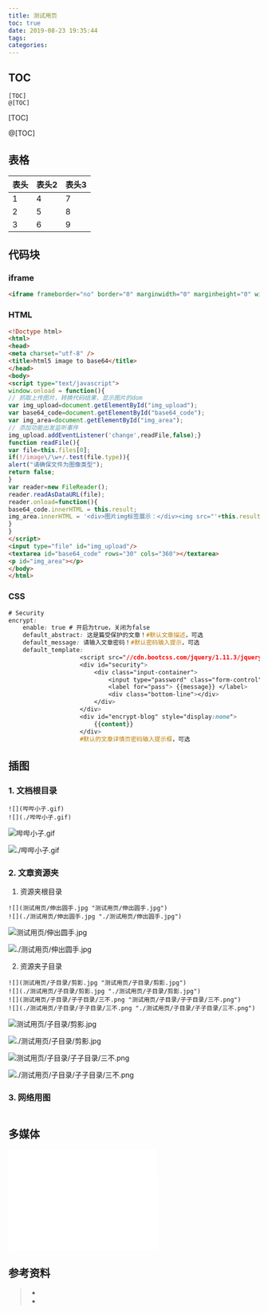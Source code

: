 ```yaml
---
title: 测试用页
toc: true
date: 2019-08-23 19:35:44
tags:
categories:
---
```




## TOC

```
[TOC]
@[TOC]
```

[TOC]

@[TOC]

## 表格

| 表头 | 表头2 | 表头3 |
| ---- | ----- | ----- |
| 1    | 4     | 7     |
| 2    | 5     | 8     |
| 3    | 6     | 9     |

## 代码块

### iframe

```html
<iframe frameborder="no" border="0" marginwidth="0" marginheight="0" width=298 height=52 src="//music.163.com/outchain/player?type=2&id=1859310&auto=0&height=32"></iframe>
```

### HTML

```html
<!Doctype html>
<html>
<head>
<meta charset="utf-8" />
<title>html5 image to base64</title>
</head>
<body>
<script type="text/javascript">
window.onload = function(){ 
// 抓取上传图片，转换代码结果，显示图片的dom
var img_upload=document.getElementById("img_upload");
var base64_code=document.getElementById("base64_code");
var img_area=document.getElementById("img_area");
// 添加功能出发监听事件
img_upload.addEventListener('change',readFile,false);}
function readFile(){
var file=this.files[0];
if(!/image\/\w+/.test(file.type)){ 
alert("请确保文件为图像类型"); 
return false; 
}
var reader=new FileReader();
reader.readAsDataURL(file);
reader.onload=function(){
base64_code.innerHTML = this.result; 
img_area.innerHTML = '<div>图片img标签展示：</div><img src="'+this.result+'" alt=""/>'; 
}
}
</script>
<input type="file" id="img_upload"/>
<textarea id="base64_code" rows="30" cols="360"></textarea>
<p id="img_area"></p>
</body>
</html>
```

### CSS

```css
# Security
encrypt:
    enable: true # 开启为true，关闭为false
    default_abstract: 这是篇受保护的文章！#默认文章描述，可选
    default_message: 请输入文章密码！#默认密码输入提示，可选
    default_template: 
                    <script src="//cdn.bootcss.com/jquery/1.11.3/jquery.min.js"></script>
                    <div id="security">
                        <div class="input-container">
                            <input type="password" class="form-control" id="pass" placeholder=" {{message}} " />
                            <label for="pass"> {{message}} </label>
                            <div class="bottom-line"></div>
                        </div>
                    </div>
                    <div id="encrypt-blog" style="display:none">
                        {{content}}
                    </div>
                    #默认的文章详情页密码输入提示框，可选
```



## 插图

### 1. 文档根目录

   ```
   ![](哔哔小子.gif)
   ![](./哔哔小子.gif)
   ```

   ![](哔哔小子.gif "哔哔小子.gif")

   ![](./哔哔小子.gif "./哔哔小子.gif")

### 2. 文章资源夹

   1. 资源夹根目录

   ```
   ![](测试用页/伸出圆手.jpg "测试用页/伸出圆手.jpg")
   ![](./测试用页/伸出圆手.jpg "./测试用页/伸出圆手.jpg")
   ```

   ![](测试用页/伸出圆手.jpg "测试用页/伸出圆手.jpg")

   ![](./测试用页/伸出圆手.jpg "./测试用页/伸出圆手.jpg")

   2. 资源夹子目录

   ```
   ![](测试用页/子目录/剪影.jpg "测试用页/子目录/剪影.jpg")
   ![](./测试用页/子目录/剪影.jpg "./测试用页/子目录/剪影.jpg")
   ![](测试用页/子目录/子子目录/三不.png "测试用页/子目录/子子目录/三不.png")
   ![](./测试用页/子目录/子子目录/三不.png "./测试用页/子目录/子子目录/三不.png")
   ```

   ![](测试用页/子目录/剪影.jpg "测试用页/子目录/剪影.jpg")

   ![](./测试用页/子目录/剪影.jpg "./测试用页/子目录/剪影.jpg")

   ![](测试用页/子目录/子子目录/三不.png "测试用页/子目录/子子目录/三不.png")

   ![](./测试用页/子目录/子子目录/三不.png "./测试用页/子目录/子子目录/三不.png")

### 3. 网络用图

```

```



## 多媒体

<iframe frameborder="no" border="0" marginwidth="0" marginheight="0" width=298 height=52 src="//music.163.com/outchain/player?type=2&id=1859310&auto=0&height=32"></iframe>


<iframe src="//player.bilibili.com/player.html?aid=65038655&cid=112883511&page=1" scrolling="no" border="0" frameborder="no" framespacing="0" allowfullscreen="true"> </iframe>



## 参考资料

> - []()
> - []()
